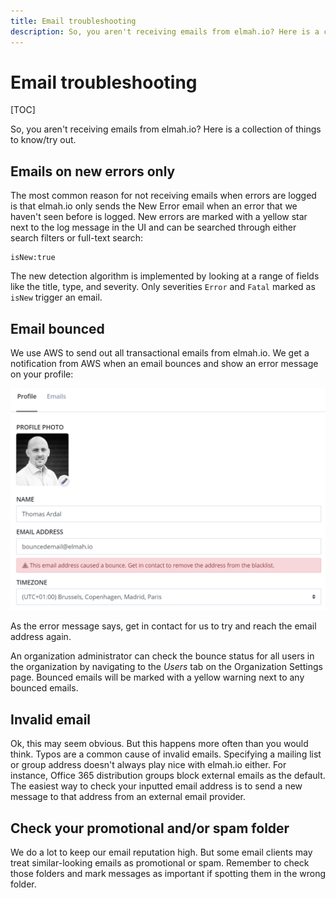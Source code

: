 ```yaml
---
title: Email troubleshooting
description: So, you aren't receiving emails from elmah.io? Here is a collection of things to know/try out. Invalid address, bounced emails, and much more.
---
```


# Email troubleshooting

[TOC]

So, you aren't receiving emails from elmah.io? Here is a collection of things to know/try out.

## Emails on new errors only

The most common reason for not receiving emails when errors are logged is that elmah.io only sends the New Error email when an error that we haven't seen before is logged. New errors are marked with a yellow star next to the log message in the UI and can be searched through either search filters or full-text search:

```
isNew:true
```

The new detection algorithm is implemented by looking at a range of fields like the title, type, and severity. Only severities `Error` and `Fatal` marked as `isNew` trigger an email.

## Email bounced

We use AWS to send out all transactional emails from elmah.io. We get a notification from AWS when an email bounces and show an error message on your profile:

![Bounced email](images/bounced-email.png)

As the error message says, get in contact for us to try and reach the email address again.

An organization administrator can check the bounce status for all users in the organization by navigating to the *Users* tab on the Organization Settings page. Bounced emails will be marked with a yellow warning next to any bounced emails.

## Invalid email

Ok, this may seem obvious. But this happens more often than you would think. Typos are a common cause of invalid emails. Specifying a mailing list or group address doesn't always play nice with elmah.io either. For instance, Office 365 distribution groups block external emails as the default. The easiest way to check your inputted email address is to send a new message to that address from an external email provider.

## Check your promotional and/or spam folder

We do a lot to keep our email reputation high. But some email clients may treat similar-looking emails as promotional or spam. Remember to check those folders and mark messages as important if spotting them in the wrong folder.